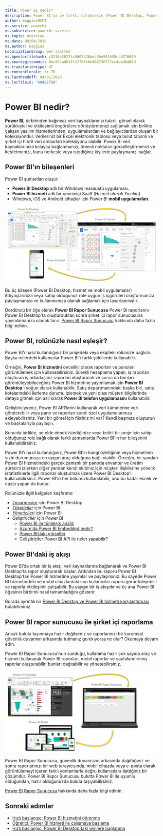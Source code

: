 ```yaml
---
title: Power BI nedir?
description: Power BI’ya ve farklı bölümlerin (Power BI Desktop, Power BI hizmeti, Power BI mobil, Rapor Sunucusu ve Power BI Embedded) birbirine uyumuna genel bakış.
author: maggiesMSFT
ms.service: powerbi
ms.subservice: powerbi-service
ms.topic: overview
ms.date: 09/04/2019
ms.author: maggies
LocalizationGroup: Get started
ms.openlocfilehash: c3218e20274c0607c2bbec86e961685ccd276659
ms.sourcegitcommit: 9ecd7cadb9ff47f0fc0e400730777cc4dadbd80d
ms.translationtype: HT
ms.contentlocale: tr-TR
ms.lasthandoff: 04/01/2020
ms.locfileid: "80487758"
---
```

# <a name="what-is-power-bi"></a>Power BI nedir?
**Power BI**, birbirinden bağımsız veri kaynaklarınızı tutarlı, görsel olarak sürükleyici ve etkileşimli öngörülere dönüştürmenizi sağlamak için birlikte çalışan yazılım hizmetlerinden, uygulamalardan ve bağlayıcılardan oluşan bir koleksiyondur. Verileriniz bir Excel elektronik tablosu veya bulut tabanlı ve şirket içi hibrit veri ambarları koleksiyonu olabilir. Power BI veri kaynaklarınıza kolayca bağlanmanızı, önemli noktaları görselleştirmenizi ve keşfetmenizi, bunu herkesle veya istediğiniz kişilerle paylaşmanızı sağlar.

## <a name="the-parts-of-power-bi"></a>Power BI'ın bileşenleri
Power BI şunlardan oluşur: 
- **Power BI Desktop** adlı bir Windows masaüstü uygulaması.
- **Power BI hizmeti** adlı bir çevrimiçi SaaS (*Hizmet olarak Yazılım*). 
- Windows, iOS ve Android cihazlar için Power BI **mobil uygulamaları**.

![Power BI Desktop, hizmet, mobil](media/power-bi-overview/power-bi-overview-blocks.png)

Bu üç bileşen (Power BI Desktop, hizmet ve mobil uygulamalar) ihtiyaçlarınıza veya sahip olduğunuz role uygun iş içgörüleri oluşturmanıza, paylaşmanıza ve kullanmanıza olanak sağlamak için tasarlanmıştır.

Dördüncü bir öğe olarak **Power BI Rapor Sunucusu** Power BI raporlarını Power BI Desktop'ta oluşturduktan sonra şirket içi rapor sunucusuna yayımlamanıza olanak tanır. [Power BI Rapor Sunucusu](#on-premises-reporting-with-power-bi-report-server) hakkında daha fazla bilgi edinin.

## <a name="how-power-bi-matches-your-role"></a>Power BI, rolünüzle nasıl eşleşir?
Power BI'ı nasıl kullandığınız bir projedeki veya ekipteki rolünüze bağlıdır. Başka rollerdeki kullanıcılar Power BI'ı farklı şekillerde kullanabilir.

Örneğin, **Power BI hizmetini** öncelikli olarak raporları ve panoları görüntülemek için kullanabilirsiniz. Sürekli hesaplama yapan, iş raporları oluşturan iş arkadaşınız raporları oluşturmak ve sonra da bunları görüntüleyebileceğiniz Power BI hizmetine yayımlamak için **Power BI Desktop**'ı yoğun olarak kullanabilir. Satış departmanındaki başka biri, satış kotalarındaki ilerleme durumu izlemek ve yeni olası müşteri bilgilerinde detaya gitmek için asıl olarak **Power BI telefon uygulamasını** kullanabilir.

Geliştiriciyseniz, Power BI API’lerini kullanarak veri kümelerine veri gönderebilir veya pano ve raporları kendi özel uygulamalarınıza ekleyebilirsiniz. Yeni bir görsel için fikriniz mi var? Kendi başınıza oluşturun ve başkalarıyla paylaşın.  

Bununla birlikte, ne elde etmek istediğinize veya belirli bir proje için sahip olduğunuz role bağlı olarak farklı zamanlarda Power BI'ın her bileşenini kullanabilirsiniz.

Power BI'ı nasıl kullandığınız, Power BI'ın hangi özelliğinin veya hizmetinin sizin durumunuza en uygun araç olduğuna bağlı olabilir. Örneğin, bir yandan Power BI hizmetindeki gerçek zamanlı bir panoda envanter ve üretim sürecini izlerken diğer yandan kendi ekibiniz için müşteri ilişkilerine yönelik istatistiklerle ilgili raporlar oluşturmak üzere Power BI Desktop'ı kullanabilirsiniz. Power BI'ın her bölümü kullanılabilir, onu bu kadar esnek ve cazip yapan da budur.

Rolünüzle ilgili belgeleri keşfetme:
- [*Tasarımcılar*](../desktop-what-is-desktop.md) için Power BI Desktop
- [*Tüketiciler*](../consumer/end-user-consumer.md) için Power BI
- [*Yöneticileri*](../service-admin-administering-power-bi-in-your-organization.md) için Power BI
- *Geliştiriciler* için Power BI
    * [Power BI ile tümleşik analiz](../developer/embedded/embedding.md)
    * [Azure'da Power BI Embedded nedir?](../developer/embedded/azure-pbie-what-is-power-bi-embedded.md)
    * [Power BI’daki görseller](../developer/visuals/power-bi-custom-visuals.md)
    * [Geliştiriciler Power BI API ile neler yapabilir?](../developer/automation/overview-of-power-bi-rest-api.md)

## <a name="the-flow-of-work-in-power-bi"></a>Power BI'daki iş akışı
Power BI’da ortak bir iş akışı, veri kaynaklarına bağlanarak ve Power BI Desktop’ta rapor oluşturarak başlar. Ardından bu raporu Power BI Desktop'tan Power BI hizmetine yayımlar ve paylaşırsınız. Bu sayede Power BI hizmetindeki ve mobil cihazlardaki son kullanıcılar raporu görüntüleyebilir ve raporla etkileşimli çalışabilir.
Bu yaygın bir iş akışıdır ve üç ana Power BI öğesinin birbirini nasıl tamamladığını gösterir.

Burada ayrıntılı bir [Power BI Desktop ve Power BI hizmeti karşılaştırması](../fundamentals/service-service-vs-desktop.md) bulabilirsiniz.

## <a name="on-premises-reporting-with-power-bi-report-server"></a>Power BI rapor sunucusu ile şirket içi raporlama

Ancak buluta taşınmaya hazır değilseniz ve raporlarınızı bir kurumsal güvenlik duvarının arkasında tutmanız gerekiyorsa ne olur?  Okumaya devam edin.

Power BI Rapor Sunucusu'nun sunduğu, kullanıma hazır çok sayıda araç ve hizmeti kullanarak Power BI raporları, mobil raporlar ve sayfalandırılmış raporlar oluşturabilir, bunları dağıtabilir ve yönetebilirsiniz.

![şirket içi diyagramı](media/power-bi-overview/power-bi-report-server2.png)

Power BI Rapor Sunucusu, güvenlik duvarınızın arkasında dağıttığınız ve sonra raporlarınızı bir web tarayıcısında, mobil cihazda veya e-posta olarak görüntülemeyi içeren farklı yöntemlerle doğru kullanıcılara ilettiğiniz bir çözümdür. Power BI Rapor Sunucusu bulutta Power BI ile uyumlu olduğundan, hazır olduğunuzda buluta taşıyabilirsiniz. 

[Power BI Rapor Sunucusu](../report-server/get-started.md) hakkında daha fazla bilgi edinin.

## <a name="next-steps"></a>Sonraki adımlar
- [Hızlı başlangıç: Power BI hizmetini öğrenme](../service-the-new-power-bi-experience.md)   
- [Öğretici: Power BI hizmeti ile çalışmaya başlama](../service-get-started.md)
- [Hızlı başlangıç: Power BI Desktop'taki verilere bağlanma](../desktop-quickstart-connect-to-data.md)

